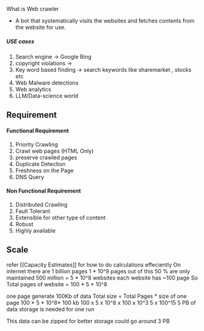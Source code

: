 
What is Web crawler
- A bot that systematically visits the websites and fetches contents from the website for use.
##### USE cases
1. Search engine  -> Google Bing
2. copyright violations -> 
3. Key word based finding -> search keywords like sharemarket , stocks  etc
4. Web Malware detections
5. Web analytics
6. LLM/Data-science world


## Requirement
####  Functional Requirement
1. Priority Crawling
2. Crawl web pages (HTML Only)
3. preserve crawled pages 
4. Duplicate Detection
5. Freshness on the Page
6. DNS Query
#### Non Functional Requirement
1. Distributed Crawling
2. Fault Tolerant 
3. Extensible for other type of content 
4. Robust
5. Highly available

##  Scale 
 
refer [[Capacity Estimates]]   for how to do  calculations effeciently
On internet there are 1 billion pages 1 * 10^9  pages
out of this 50 % are only maintained  500 million =  5 * 10^8  websites 
each website has ~100 page
So Total pages of website = 100 * 5 * 10^8

one page generate 100Kb of data
Total size = Total Pages * size of one page 
100 * 5 * 10^8* 100 kb
100 x 5 x 10^8 x 100 x 10^3 
5 x 100^15
5 PB of data storage is needed for one run

This data can be zipped for better storage could go around 3 PB 








